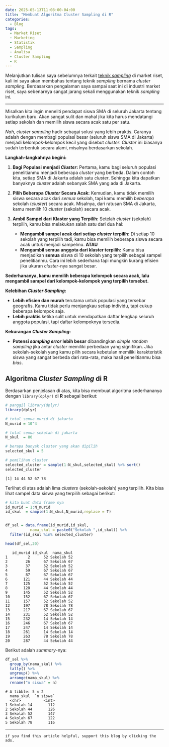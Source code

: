 ```yaml
---
date: 2025-05-13T11:08:00-04:00
title: "Membuat Algoritma Cluster Sampling di R"
categories:
  - Blog
tags:
  - Market Riset
  - Marketing
  - Statistik
  - Sampling
  - Analisa
  - Cluster Sampling
  - R
---
```


Melanjutkan tulisan saya sebelumnya terkait [teknik
*sampling*](https://ikanx101.com/blog/sist-samp/) di market riset, kali
ini saya akan membahas tentang teknik *sampling* bernama *cluster
sampling*. Berdasarkan pengalaman saya sampai saat ini di industri
market riset, saya sebenarnya sangat jarang sekali menggunakan teknik
*sampling* ini.

------------------------------------------------------------------------

Misalkan kita ingin meneliti pendapat siswa SMA di seluruh Jakarta
tentang kurikulum baru. Akan sangat sulit dan mahal jika kita harus
mendatangi setiap sekolah dan memilih siswa secara acak satu per satu.

*Nah*, *cluster sampling* hadir sebagai solusi yang lebih praktis.
Caranya adalah dengan membagi populasi besar (seluruh siswa SMA di
Jakarta) menjadi kelompok-kelompok kecil yang disebut *cluster*.
*Cluster* ini biasanya sudah terbentuk secara alami, misalnya
berdasarkan sekolah.

**Langkah-langkahnya begini:**

1.  **Bagi Populasi menjadi *Cluster*:** Pertama, kamu bagi seluruh
    populasi penelitianmu menjadi beberapa *cluster* yang berbeda. Dalam
    contoh kita, setiap SMA di Jakarta adalah satu *cluster*. Sehingga
    kita dapatkan banyaknya *cluster* adalah sebanyak SMA yang ada di
    Jakarta.

2.  **Pilih Beberapa *Cluster* Secara Acak:** Kemudian, kamu tidak
    memilih siswa secara acak dari *semua* sekolah, tapi kamu memilih
    *beberapa* sekolah (*cluster*) secara acak. Misalnya, dari ratusan
    SMA di Jakarta, kamu memilih 10 *cluster* (sekolah) secara acak.

3.  **Ambil Sampel dari Klaster yang Terpilih:** Setelah *cluster*
    (sekolah) terpilih, kamu bisa melakukan salah satu dari dua hal:

    - **Mengambil sampel acak dari setiap *cluster* terpilih:** Di
      setiap 10 sekolah yang terpilih tadi, kamu bisa memilih beberapa
      siswa secara acak untuk menjadi sampelmu. **ATAU**
    - **Mengambil semua anggota dari klaster terpilih:** Kamu bisa
      menjadikan **semua** siswa di 10 sekolah yang terpilih sebagai
      sampel penelitianmu. Cara ini lebih sederhana tapi mungkin kurang
      efisien jika ukuran *cluster*-nya sangat besar.

**Sederhananya, kamu memilih beberapa kelompok secara acak, lalu
mengambil sampel dari kelompok-kelompok yang terpilih tersebut.**

**Kelebihan *Cluster Sampling*:**

- **Lebih efisien dan murah** terutama untuk populasi yang tersebar
  geografis. Kamu tidak perlu menjangkau setiap individu, tapi cukup
  beberapa kelompok saja.
- **Lebih praktis** ketika sulit untuk mendapatkan daftar lengkap
  seluruh anggota populasi, tapi daftar kelompoknya tersedia.

**Kekurangan *Cluster Sampling*:**

- **Potensi *sampling error* lebih besar** dibandingkan *simple random
  sampling* jika antar *cluster* memiliki perbedaan yang signifikan.
  Jika sekolah-sekolah yang kamu pilih secara kebetulan memiliki
  karakteristik siswa yang sangat berbeda dari rata-rata, maka hasil
  penelitianmu bisa *bias*.

## Algoritma *Cluster Sampling* di **R**

Berdasarkan penjelasan di atas, kita bisa membuat algoritma sederhananya
dengan `library(dplyr)` di **R** sebagai berikut:

``` r
# panggil library(dplyr)
library(dplyr)

# total semua murid di jakarta
N_murid = 10^4

# total semua sekolah di jakarta
N_skul  = 80

# berapa banyak cluster yang akan dipilih
selected_skul = 5

# pemilihan cluster
selected_cluster = sample(1:N_skul,selected_skul) %>% sort()
selected_cluster
```

    [1] 14 44 52 67 78

Terlihat di atas adalah lima *clusters* (sekolah-sekolah) yang terpilih.
Kita bisa lihat sampel data siswa yang terpilih sebagai berikut:

``` r
# kita buat data frame nya
id_murid = 1:N_murid
id_skul  = sample(1:N_skul,N_murid,replace = T)


df_sel = data.frame(id_murid,id_skul,
           nama_skul = paste0("Sekolah ",id_skul)) %>% 
  filter(id_skul %in% selected_cluster)

head(df_sel,20)
```

       id_murid id_skul  nama_skul
    1         2      52 Sekolah 52
    2        26      67 Sekolah 67
    3        37      52 Sekolah 52
    4        59      67 Sekolah 67
    5        87      67 Sekolah 67
    6       121      44 Sekolah 44
    7       125      52 Sekolah 52
    8       128      44 Sekolah 44
    9       145      52 Sekolah 52
    10      152      67 Sekolah 67
    11      157      52 Sekolah 52
    12      197      78 Sekolah 78
    13      217      67 Sekolah 67
    14      231      52 Sekolah 52
    15      232      14 Sekolah 14
    16      246      67 Sekolah 67
    17      247      14 Sekolah 14
    18      261      14 Sekolah 14
    19      263      78 Sekolah 78
    20      287      44 Sekolah 44

Berikut adalah *summary*-nya:

``` r
df_sel %>% 
  group_by(nama_skul) %>% 
  tally() %>% 
  ungroup() %>% 
  arrange(nama_skul) %>% 
  rename("n siswa" = n)
```

    # A tibble: 5 × 2
      nama_skul  `n siswa`
      <chr>          <int>
    1 Sekolah 14       112
    2 Sekolah 44       126
    3 Sekolah 52       147
    4 Sekolah 67       122
    5 Sekolah 78       116

------------------------------------------------------------------------

`if you find this article helpful, support this blog by clicking the ads.`
